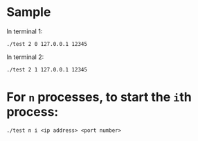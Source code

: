 # Sample

In terminal 1:

```
./test 2 0 127.0.0.1 12345
```

In terminal 2:

```
./test 2 1 127.0.0.1 12345
```

# For `n` processes, to start the `i`th process:

```
./test n i <ip address> <port number>
```